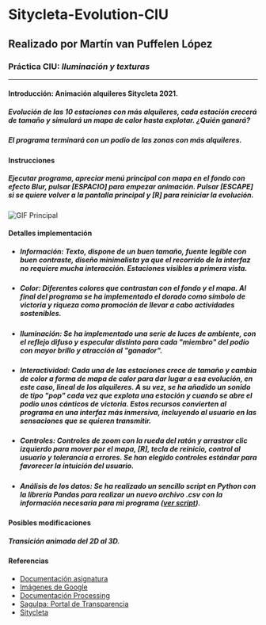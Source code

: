 # Sitycleta-Evolution-CIU
## Realizado por Martín van Puffelen López
### Práctica  CIU: *Iluminación y texturas*
___

#### Introducción: Animación alquileres Sitycleta 2021. 
##### Evolución de las 10 estaciones con más alquileres, cada estación crecerá de tamaño y simulará un mapa de calor hasta explotar. *¿Quién ganará?*
##### El programa terminará con un podio de las zonas con más alquileres.

#### Instrucciones
##### Ejecutar programa, apreciar menú principal con mapa en el fondo con efecto *Blur*, pulsar *[ESPACIO]* para empezar animación. Pulsar *[ESCAPE]* si se quiere volver a la pantalla principal y *[R]* para reiniciar la evolución.


![GIF Principal](https://github.com/martinvplopez/Sitycleta-Evolution-CIU/blob/main/interface.gif)

#### Detalles implementación
- ##### **Información**: *Texto*, dispone de un buen tamaño, fuente legible con buen contraste, diseño minimalista ya que el recorrido de la interfaz no requiere mucha interacción. Estaciones visibles a primera vista.
- ##### **Color**: Diferentes colores que contrastan con el fondo y el mapa. Al final del programa se ha implementado el dorado como símbolo de victoria y riqueza como promoción de llevar a cabo actividades sostenibles.
- ##### **Iluminación**: Se ha implementado una serie de luces de ambiente, con el reflejo difuso y especular distinto para cada "miembro" del podio con mayor brillo y atracción al "ganador".
- ##### **Interactividad**: Cada una de las estaciones crece de tamaño y cambia de color a forma de mapa de calor para dar lugar a esa evolución, en este caso, lineal de los alquileres. A su vez, se ha añadido un sonido de tipo "pop" cada vez que explota una estación y cuando se abre el podio unos cánticos de victoria. Estos recursos convierten al programa en una interfaz más inmersiva, incluyendo al usuario en las sensaciones que se quieren transmitir.
- ##### **Controles**: Controles de zoom con la rueda del ratón y arrastrar clic izquierdo para mover por el mapa, [*R*], tecla de reinicio, control al usuario y tolerancia a errores. Se han elegido controles estándar para favorecer la intuición del usuario.
- ##### **Análisis de los datos**: Se ha realizado un sencillo script en Python con la librería Pandas para realizar un nuevo archivo *.csv* con la información necesaria para mi programa ([ver script](https://github.com/martinvplopez/Sitycleta-Evolution-CIU/blob/main/main.py)).

#### Posibles modificaciones
##### Transición animada del 2D al 3D.

#### Referencias
- [Documentación asignatura](https://github.com/otsedom/otsedom.github.io/blob/main/CIU/P5/README.md)
- [Imágenes de Google](https://www.google.com/imghp?hl=EN)
- [Documentación Processing](https://processing.org/reference)
- [Sagulpa: Portal de Transparencia](https://www.sagulpa.com/portal-transparencia)
- [Sitycleta](https://www.sitycleta.com/es/)
